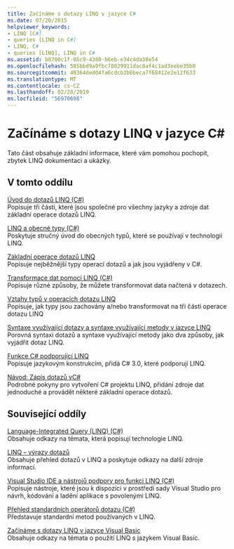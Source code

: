 ```yaml
---
title: Začínáme s dotazy LINQ v jazyce C#
ms.date: 07/20/2015
helpviewer_keywords:
- LINQ [C#]
- queries [LINQ in C#]
- LINQ, C#
- queries [LINQ], LINQ in C#
ms.assetid: b8700c1f-05c9-4380-b6eb-e34c4da38e54
ms.openlocfilehash: 585bbd9a9fbc78029911dac8af4c1ad3eebe35b0
ms.sourcegitcommit: 40364ded04fa6cdcb2b6beca7f68412e2e12f633
ms.translationtype: MT
ms.contentlocale: cs-CZ
ms.lasthandoff: 02/28/2019
ms.locfileid: "56970698"
---
```

# <a name="getting-started-with-linq-in-c"></a>Začínáme s dotazy LINQ v jazyce C\#
Tato část obsahuje základní informace, které vám pomohou pochopit, zbytek LINQ dokumentaci a ukázky.  
  
## <a name="in-this-section"></a>V tomto oddílu  
 [Úvod do dotazů LINQ (C#)](../../../../csharp/programming-guide/concepts/linq/introduction-to-linq-queries.md)  
 Popisuje tři části, které jsou společné pro všechny jazyky a zdroje dat základní operace dotazů LINQ.  
  
 [LINQ a obecné typy (C#)](../../../../csharp/programming-guide/concepts/linq/linq-and-generic-types.md)  
 Poskytuje stručný úvod do obecných typů, které se používají v technologii LINQ.  
  
 [Základní operace dotazů LINQ](../../../../csharp/programming-guide/concepts/linq/basic-linq-query-operations.md)  
 Popisuje nejběžnější typy operací dotazů a jak jsou vyjádřeny v C#.  
  
 [Transformace dat pomocí LINQ (C#)](../../../../csharp/programming-guide/concepts/linq/data-transformations-with-linq.md)  
 Popisuje různé způsoby, že můžete transformovat data načtená v dotazech.  
  
 [Vztahy typů v operacích dotazu LINQ](../../../../csharp/programming-guide/concepts/linq/type-relationships-in-linq-query-operations.md)  
 Popisuje, jak typy jsou zachovány a/nebo transformovat na tři části operace dotazu LINQ  
  
 [Syntaxe využívající dotazy a syntaxe využívající metody v jazyce LINQ](../../../../csharp/programming-guide/concepts/linq/query-syntax-and-method-syntax-in-linq.md)  
 Porovná syntaxi dotazů a syntaxe využívající metody jako dva způsoby, jak vyjádřit dotaz LINQ.  
  
 [Funkce C# podporující LINQ](../../../../csharp/programming-guide/concepts/linq/features-that-support-linq.md)  
 Popisuje jazykovým konstrukcím, přidá C# 3.0, které podporují LINQ.  
  
 [Návod: Zápis dotazů vC#](../../../../csharp/programming-guide/concepts/linq/walkthrough-writing-queries-linq.md)  
 Podrobné pokyny pro vytvoření C# projektu LINQ, přidání zdroje dat jednoduché a provádět některé základní operace dotazů.  
  
## <a name="related-sections"></a>Související oddíly  
 [Language-Integrated Query (LINQ) (C#)](../../../../csharp/programming-guide/concepts/linq/index.md)  
 Obsahuje odkazy na témata, která popisují technologie LINQ.  
  
 [LINQ – výrazy dotazů](../../../../csharp/programming-guide/linq-query-expressions/index.md)  
 Obsahuje přehled dotazů v LINQ a poskytuje odkazy na další zdroje informací.  
  
 [Visual Studio IDE a nástrojů podpory pro funkci LINQ (C#)](../../../../csharp/programming-guide/concepts/linq/visual-studio-ide-and-tools-support-for-linq.md)  
 Popisuje nástroje, které jsou k dispozici v prostředí sady Visual Studio pro návrh, kódování a ladění aplikace s povolenými LINQ.  
  
 [Přehled standardních operátorů dotazu (C#)](../../../../csharp/programming-guide/concepts/linq/standard-query-operators-overview.md)  
 Představuje standardní metod používaných v LINQ.  
  
 [Začínáme s dotazy LINQ v jazyce Visual Basic](../../../../visual-basic/programming-guide/concepts/linq/getting-started-with-linq.md)  
 Obsahuje odkazy na témata o použití LINQ s jazykem Visual Basic.
